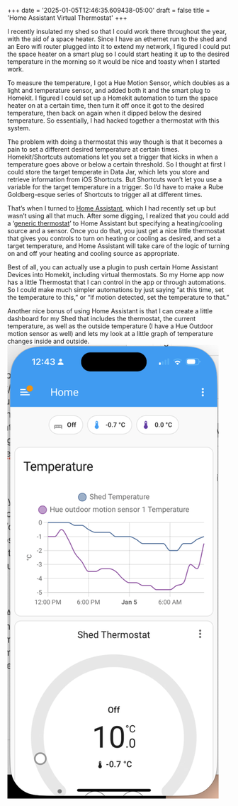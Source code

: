 +++
date = '2025-01-05T12:46:35.609438-05:00'
draft = false
title = 'Home Assistant Virtual Thermostat'
+++

I recently insulated my shed so that I could work there throughout the year, with the aid of a space heater. Since I have an ethernet run to the shed and an Eero wifi router plugged into it to extend my network, I figured I could put the space heater on a smart plug so I could start heating it up to the desired temperature in the morning so it would be nice and toasty when I started work.

To measure the temperature, I got a Hue Motion Sensor, which doubles as a light and temperature sensor, and added both it and the smart plug to Homekit. I figured I could set up a Homekit automation to turn the space heater on at a certain time, then turn it off once it got to the desired temperature, then back on again when it dipped below the desired temperature. So essentially, I had hacked together a thermostat with this system.

The problem with doing a thermostat this way though is that it becomes a pain to set a different desired temperature at certain times. Homekit/Shortcuts automations let you set a trigger that kicks in when a temperature goes above or below a certain threshold. So I thought at first I could store the target temperate in Data Jar, which lets you store and retrieve information from iOS Shortcuts. But Shortcuts won’t let you use a variable for the target temperature in a trigger. So I’d have to make a Rube Goldberg-esque series of Shortcuts to trigger all at different times.

That’s when I turned to [Home Assistant](https://www.home-assistant.io), which I had recently set up but wasn’t using all that much. After some digging, I realized that you could add a ‘[generic thermostat](https://www.home-assistant.io/integrations/generic_thermostat/)’ to Home Assistant but specifying a heating/cooling source and a sensor. Once you do that, you just get a nice little thermostat that gives you controls to turn on heating or cooling as desired, and set a target temperature, and Home Assistant will take care of the logic of turning on and off your heating and cooling source as appropriate.

Best of all, you can actually use a plugin to push certain Home Assistant Devices into Homekit, including virtual thermostats. So my Home app now has a little Thermostat that I can control in the app or through automations. So I could make much simpler automations by just saying “at this time, set the temperature to this,” or “if motion detected, set the temperature to that.” 

Another nice bonus of using Home Assistant is that I can create a little dashboard for my Shed that includes the thermostat, the current temperature, as well as the outside temperature (I have a Hue Outdoor motion sensor as well) and lets my look at a little graph of temperature changes inside and outside. 
![My Shed Dashboard](DraggedImage.png)
